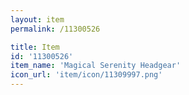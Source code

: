 ```yaml
---
layout: item
permalink: /11300526

title: Item
id: '11300526'
item_name: 'Magical Serenity Headgear'
icon_url: 'item/icon/11309997.png'
---
```

